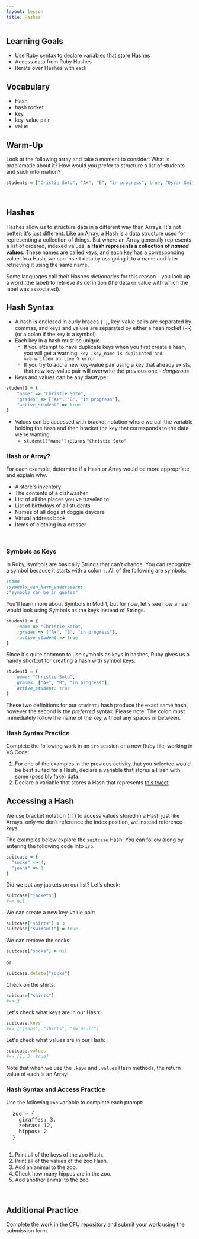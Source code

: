 ```yaml
---
layout: lesson
title: Hashes
---
```


## Learning Goals

- Use Ruby syntax to declare variables that store Hashes
- Access data from Ruby Hashes
- Iterate over Hashes with `each`

## Vocabulary

- <span class="vocab">Hash</span>
- <span class="vocab">hash rocket</span>
- <span class="vocab">key</span>
- <span class="vocab">key-value pair</span>
- <span class="vocab">value</span>

## Warm-Up

Look at the following array and take a moment to consider: What is problematic about it? How would you prefer to structure a list of students and such information?

```ruby
students = ["Cristie Soto", "A+", "B", "in progress", true, "Oscar Smith", "A-", "D", "dropped", true]
```
<br>

## Hashes

Hashes allow us to structure data in a different way than Arrays. It's not better; it's just different. Like an Array, a Hash is a data structure used for representing a collection of things. But where an Array generally represents a list of ordered, indexed values, **a <span class="vocab">Hash</span> represents a collection of _named_ values**. These names are called <span class="vocab">keys</span>, and each key has a corresponding <span class="vocab">value</span>. In a Hash, we can insert data by assigning it to a name and later retrieving it using the same name.

Some languages call their Hashes _dictionaries_ for this reason – you look up a word (the label) to retrieve its definition (the data or value with which the label was associated).

## Hash Syntax

- A hash is enclosed in curly braces `{ }`, <span class="vocab">key-value</span> pairs are separated by commas, and keys and values are separated by either a hash rocket (`=>`) (or a colon if the key is a symbol).
- Each key in a hash must be unique
  - If you attempt to have duplicate keys when you first create a hash, you will get a warning: `key :key_name is duplicated and overwritten on line X error`
  - If you try to add a new key-value pair using a key that already exists, that new key-value pair will overwrite the previous one - _dangerous_.
- Keys and values can be any datatype:
```ruby  
student1 = {
    "name" => "Christie Soto",
    "grades" => ["A+", "B", "in progress"],
    "active_student" => true
}
```
- Values can be accessed with bracket notation where we call the variable holding the hash and then bracket the key that corresponds to the data we're wanting.
  - `student1["name"]` returns `"Christie Soto"`

<div class="s-card">
  <h3>Hash or Array?</h3> 
  <p>For each example, determine if a Hash or Array would be more appropriate, and explain why.</p>
  <ul>
    <li>A store's inventory</li>
    <li>The contents of a dishwasher</li>
    <li>List of all the places you've traveled to</li>
    <li>List of birthdays of all students</li>
    <li>Names of all dogs at doggie daycare</li>
    <li>Virtual address book</li>
    <li>Items of clothing in a dresser</li>
  </ul>
</div>
<br>

### Symbols as Keys

In Ruby, symbols are basically Strings that can’t change. You can recognize a symbol because it starts with a colon `:`. All of the following are symbols:

```ruby
:name   
:symbols_can_have_underscores
:"symbols can be in quotes"
```

You'll learn more about Symbols in Mod 1, but for now, let's see how a hash would look using Symbols as the keys instead of Strings.

```ruby  
student1 = {
    :name => "Christie Soto",
    :grades => ["A+", "B", "in progress"],
    :active_student => true
}
```

Since it's quite common to use symbols as keys in hashes, Ruby gives us a handy shortcut for creating a hash with symbol keys:

```ruby  
student1 = {
    name: "Christie Soto",
    grades: ["A+", "B", "in progress"],
    active_student: true
}
```

These two definitions for our `student1` hash produce the exact same hash, however the second is the *preferred* syntax. Please note: The colon must immediately follow the name of the key without any spaces in between.

<div class="s-card">
  <h3>Hash Syntax Practice</h3> 
  <p>Complete the following work in an <code>irb</code> session or a new Ruby file, working in VS Code:</p>
  <ol>
    <li>For one of the examples in the previous activity that you selected would be best suited for a Hash, declare a variable that stores a Hash with some (possibly fake) data.</li>
    <li>Declare a variable that stores a Hash that represents <a href="https://twitter.com/MechEngSanchez/status/1485947286396014593" target="blank">this tweet</a>.</li>
  </ol>
</div>

## Accessing a Hash

We use bracket notation (`[]`) to access values stored in a Hash just like Arrays, only we don’t reference the index position, we instead reference _keys_.

The examples below explore the `suitcase` Hash. You can follow along by entering the following code into `irb`.

```ruby
suitcase = { 
  "socks" => 4, 
  "jeans" => 1
}
```

Did we put any jackets on our list? Let’s check:
```ruby
suitcase["jackets"]
#=> nil
```

We can create a new key-value pair:
```ruby
suitcase["shirts"] = 3
suitcase["swimsuit"] = true
```

We can remove the socks:
```ruby
suitcase["socks"] = nil
```

or

```ruby
suitcase.delete("socks")
```

Check on the shirts:
```ruby
suitcase["shirts"]
#=> 3
```

Let's check what keys are in our Hash:
```ruby
suitcase.keys
#=> ["jeans", "shirts", "swimsuit"]
```

Let's check what values are in our Hash:
```ruby
suitcase.values
#=> [1, 3, true]
```

Note that when we use the `.keys` and `.values` Hash methods, the return value of each is an Array!
<br>

<div class="s-card">
  <h3>Hash Syntax and Access Practice</h3> 
  <p>Use the following <code>zoo</code> variable to complete each prompt:</p>
  <pre>
  zoo = {
    giraffes: 3,
    zebras: 12,
    hippos: 2
  }
  </pre>
  <ol>
    <li>Print all of the keys of the zoo Hash.</li>
    <li>Print all of the values of the zoo Hash.</li>
    <li>Add an animal to the zoo.</li>
    <li>Check how many hippos are in the zoo.</li>
    <li>Add another animal to the zoo.</li>
  </ol>
</div>
<br>


## Additional Practice

Complete the work <a href="https://github.com/turingschool/hashes_cfu_am0" target="_blank">in the CFU repository</a> and submit your work using the submission form.

<br>
<br>
<br>